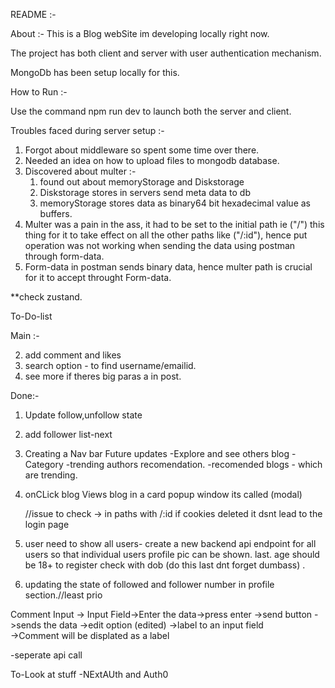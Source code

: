 README :-

About :-
This is a Blog webSite im developing locally right now.

The project has both client and server with user authentication mechanism.

MongoDb has been setup locally for this.

How to Run :-

Use the command npm run dev to launch both the server and client.

Troubles faced during server setup :-

1.  Forgot about middleware so spent some time over there.
2.  Needed an idea on how to upload files to mongodb database.
3.  Discovered about multer :-
    1.  found out about memoryStorage and Diskstorage
    2.  Diskstorage stores in servers send meta data to db
    3.  memoryStorage stores data as binary64 bit hexadecimal value as buffers.
4.  Multer was a pain in the ass, it had to be set to the initial path ie ("/") this
    thing for it to take effect on all the other paths like ("/:id"),
    hence put operation was not working when sending the data using postman through form-data.
5.  Form-data in postman sends binary data, hence multer path is crucial for it to accept
    throught Form-data.

\*\*check zustand.

To-Do-list

Main :-

2.  add comment and likes
3.  search option - to find username/emailid.
4.  see more if theres big paras a in post.

Done:-

1.  Update follow,unfollow state
2.  add follower list-next

3.  Creating a Nav bar
    Future updates
    -Explore and see others blog
    -Category
    -trending authors recomendation.
    -recomended blogs - which are trending.

4.  onCLick blog Views blog in a card popup window its called (modal)

    //issue to check -> in paths with /:id if cookies deleted it dsnt lead to the login page

5.  user need to show all users- create a new backend api endpoint for all users so that individual users profile pic can be shown.
    last. age should be 18+ to register check with dob (do this last dnt forget dumbass) .

6.  updating the state of followed and follower number in profile section.//least prio

Comment Input
-> Input Field->Enter the data->press enter ->send button
->sends the data
->edit option (edited)
->label to an input field  
->Comment will be displated as a label

-seperate api call

To-Look at stuff
-NExtAUth and Auth0
